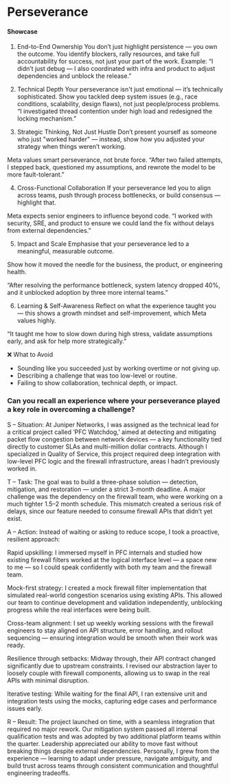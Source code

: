 # Perseverance

#### Showcase
1. End-to-End Ownership
You don’t just highlight persistence — you own the outcome.
You identify blockers, rally resources, and take full accountability for success, not just your part of the work.
Example: “I didn’t just debug — I also coordinated with infra and product to adjust dependencies and unblock the release.”

2. Technical Depth
Your perseverance isn't just emotional — it’s technically sophisticated.
Show you tackled deep system issues (e.g., race conditions, scalability, design flaws), not just people/process problems.
“I investigated thread contention under high load and redesigned the locking mechanism.”

3. Strategic Thinking, Not Just Hustle
Don’t present yourself as someone who just "worked harder" — instead, show how you adjusted your strategy when things weren’t working.

Meta values smart perseverance, not brute force.
“After two failed attempts, I stepped back, questioned my assumptions, and rewrote the model to be more fault-tolerant.”

4. Cross-Functional Collaboration
If your perseverance led you to align across teams, push through process bottlenecks, or build consensus — highlight that.

Meta expects senior engineers to influence beyond code.
“I worked with security, SRE, and product to ensure we could land the fix without delays from external dependencies.”

5. Impact and Scale
Emphasise that your perseverance led to a meaningful, measurable outcome.

Show how it moved the needle for the business, the product, or engineering health.

“After resolving the performance bottleneck, system latency dropped 40%, and it unblocked adoption by three more internal teams.”

6. Learning & Self-Awareness
Reflect on what the experience taught you — this shows a growth mindset and self-improvement, which Meta values highly.

“It taught me how to slow down during high stress, validate assumptions early, and ask for help more strategically.”

❌ What to Avoid
- Sounding like you succeeded just by working overtime or not giving up.
- Describing a challenge that was too low-level or routine.
- Failing to show collaboration, technical depth, or impact.

### Can you recall an experience where your perseverance played a key role in overcoming a challenge?

S – Situation:
At Juniper Networks, I was assigned as the technical lead for a critical project called ‘PFC Watchdog,’ 
aimed at detecting and mitigating packet flow congestion between network devices — a key functionality tied directly to customer SLAs and multi-million dollar contracts. 
Although I specialized in Quality of Service, this project required deep integration with low-level PFC logic and the firewall infrastructure, areas I hadn’t previously worked in.

T – Task:
The goal was to build a three-phase solution — detection, mitigation, and restoration — under a strict 3-month deadline. 
A major challenge was the dependency on the firewall team, who were working on a much tighter 1.5–2 month schedule.
This mismatch created a serious risk of delays, since our feature needed to consume firewall APIs that didn’t yet exist.

A – Action:
Instead of waiting or asking to reduce scope, I took a proactive, resilient approach:

Rapid upskilling: I immersed myself in PFC internals and studied how existing firewall filters worked at the
logical interface level — a space new to me — so I could speak confidently with both my team and the firewall team.

Mock-first strategy: I created a mock firewall filter implementation that simulated real-world congestion scenarios using existing APIs. 
This allowed our team to continue development and validation independently, unblocking progress while the real interfaces were being built.

Cross-team alignment: I set up weekly working sessions with the firewall engineers to stay aligned on API structure, error handling, 
and rollout sequencing — ensuring integration would be smooth when their work was ready.

Resilience through setbacks: Midway through, their API contract changed significantly due to upstream constraints. I revised our abstraction layer 
to loosely couple with firewall components, allowing us to swap in the real APIs with minimal disruption.

Iterative testing: While waiting for the final API, I ran extensive unit and integration tests using the mocks, capturing edge cases and performance issues early.

R – Result:
The project launched on time, with a seamless integration that required no major rework. Our mitigation system passed all internal qualification tests 
and was adopted by two additional platform teams within the quarter. Leadership appreciated our ability to move fast without breaking things despite external dependencies. 
Personally, I grew from the experience — learning to adapt under pressure, navigate ambiguity, 
and build trust across teams through consistent communication and thoughtful engineering tradeoffs.
